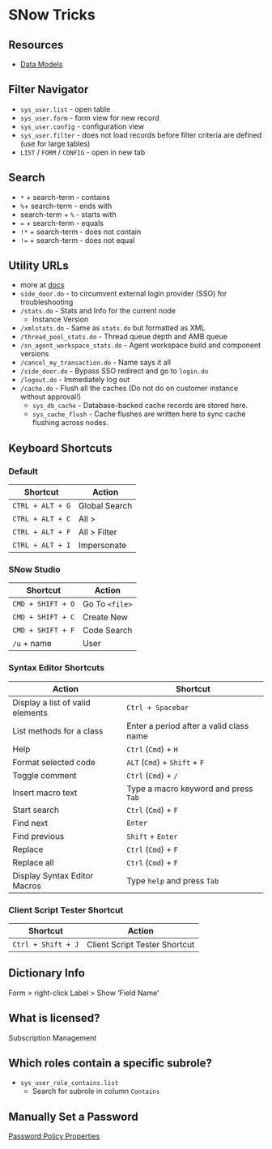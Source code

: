 # SNow Tricks

## Resources

- [Data Models](https://www.snow-mirror.com/wp-content/uploads/2016/07/ServiceNow-Data-Model-v3.4.pdf)

## Filter Navigator

- `sys_user.list` - open table
- `sys_user.form` - form view for new record
- `sys_user.config` - configuration view
- `sys_user.filter` - does not load records before filter criteria are defined (use for large tables)
- `LIST` / `FORM` / `CONFIG` - open in new tab

## Search

- `*` + search-term - contains
- `%`+ search-term - ends with
- search-term + `%` - starts with
- `=` + search-term - equals
- `!*` + search-term - does not contain
- `!=` + search-term - does not equal

## Utility URLs

- more at [docs](https://docs.servicenow.com/csh?topicname=navigate-using-url.html&version=latest)
- `side_door.do` - to circumvent external login provider (SSO) for troubleshooting
- `/stats.do` - Stats and Info for the current node
  - Instance Version
- `/xmlstats.do` - Same as `stats.do` but formatted as XML
- `/thread_pool_stats.do` - Thread queue depth and AMB queue
- `/sn_agent_workspace_stats.do` - Agent workspace build and component versions
- `/cancel_my_transaction.do` - Name says it all
- `/side_door.do` - Bypass SSO redirect and go to `login.do`
- `/logout.do` - Immediately log out
- `/cache.do` - Flush all the caches (Do not do on customer instance without approval!)
  - `sys_db_cache` - Database-backed cache records are stored here.
  - `sys_cache_flush` - Cache flushes are written here to sync cache flushing across nodes.

## Keyboard Shortcuts

### Default

| Shortcut         | Action        |
| ---------------- | ------------- |
| `CTRL + ALT + G` | Global Search |
| `CTRL + ALT + C` | All >         |
| `CTRL + ALT + F` | All > Filter  |
| `CTRL + ALT + I` | Impersonate   |

### SNow Studio

| Shortcut          | Action         |
| ----------------- | -------------- |
| `CMD + SHIFT + O` | Go To `<file>` |
| `CMD + SHIFT + C` | Create New     |
| `CMD + SHIFT + F` | Code Search    |
| `/u` + name       | User           |

### Syntax Editor Shortcuts

| Action                           | Shortcut                                |
| -------------------------------- | --------------------------------------- |
| Display a list of valid elements | `Ctrl + Spacebar`                       |
| List methods for a class         | Enter a period after a valid class name |
| Help                             | `Ctrl` (`Cmd`) + `H`                    |
| Format selected code             | `ALT` (`Cmd`) + `Shift` + `F`           |
| Toggle comment                   | `Ctrl` (`Cmd`) + `/`                    |
| Insert macro text                | Type a macro keyword and press `Tab`    |
| Start search                     | `Ctrl` (`Cmd`) + `F`                    |
| Find next                        | `Enter`                                 |
| Find previous                    | `Shift` + `Enter`                       |
| Replace                          | `Ctrl` (`Cmd`) + `F`                    |
| Replace all                      | `Ctrl` (`Cmd`) + `F`                    |
| Display Syntax Editor Macros     | Type `help` and press `Tab`             |

### Client Script Tester Shortcut

| Shortcut           | Action                        |
| ------------------ | ----------------------------- |
| `Ctrl + Shift + J` | Client Script Tester Shortcut |

## Dictionary Info

Form > right-click Label > Show ‘Field Name’

## What is licensed?

Subscription Management

## Which roles contain a specific subrole?

- `sys_user_role_contains.list`
  - Search for subrole in column `Contains`

## Manually Set a Password

[Password Policy Properties](https://www.servicenow.com/docs/bundle/washingtondc-platform-security/page/integrate/authentication/reference/password-policy-properties.html)
